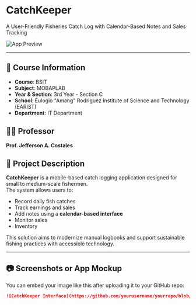 # CatchKeeper

A User-Friendly Fisheries Catch Log with Calendar-Based Notes and Sales Tracking

![App Preview](your-image-file.png)

---

## 📘 Course Information
- **Course**: BSIT  
- **Subject**: MOBAPLAB 
- **Year & Section**: 3rd Year - Section C 
- **School**: Eulogio "Amang" Rodriguez Institute of Science and Technology (EARIST)  
- **Department**: IT Department  

## 👨‍🏫 Professor
**Prof. Jefferson A. Costales**

## 📱 Project Description
**CatchKeeper** is a mobile-based catch logging application designed for small to medium-scale fishermen.  
The system allows users to:
- Record daily fish catches
- Track earnings and sales
- Add notes using a **calendar-based interface**
- Monitor sales
- Inventory

This solution aims to modernize manual logbooks and support sustainable fishing practices with accessible technology.

---

## 📷 Screenshots or App Mockup
You can embed your image like this after uploading it to your GitHub repo:

```markdown
![CatchKeeper Interface](https://github.com/yourusername/yourrepo/blob/main/your-image-file.png)
